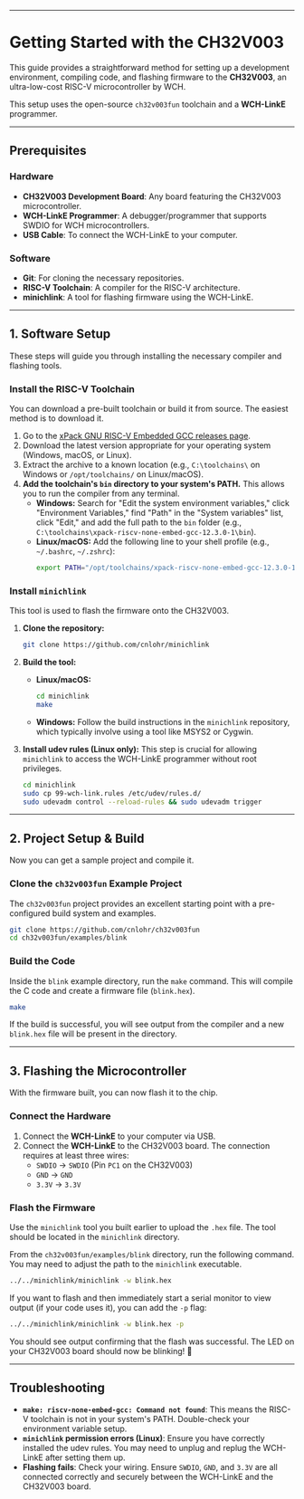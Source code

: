 -----

# Getting Started with the CH32V003

This guide provides a straightforward method for setting up a development environment, compiling code, and flashing firmware to the **CH32V003**, an ultra-low-cost RISC-V microcontroller by WCH.

This setup uses the open-source `ch32v003fun` toolchain and a **WCH-LinkE** programmer.

-----

## Prerequisites

### Hardware

  * **CH32V003 Development Board**: Any board featuring the CH32V003 microcontroller.
  * **WCH-LinkE Programmer**: A debugger/programmer that supports SWDIO for WCH microcontrollers.
  * **USB Cable**: To connect the WCH-LinkE to your computer.

### Software

  * **Git**: For cloning the necessary repositories.
  * **RISC-V Toolchain**: A compiler for the RISC-V architecture.
  * **minichlink**: A tool for flashing firmware using the WCH-LinkE.

-----

## 1\. Software Setup

These steps will guide you through installing the necessary compiler and flashing tools.

### Install the RISC-V Toolchain

You can download a pre-built toolchain or build it from source. The easiest method is to download it.

1.  Go to the [xPack GNU RISC-V Embedded GCC releases page](https://github.com/xpack-dev-tools/riscv-none-embed-gcc-xpack/releases).
2.  Download the latest version appropriate for your operating system (Windows, macOS, or Linux).
3.  Extract the archive to a known location (e.g., `C:\toolchains\` on Windows or `/opt/toolchains/` on Linux/macOS).
4.  **Add the toolchain's `bin` directory to your system's PATH.** This allows you to run the compiler from any terminal.
      * **Windows:** Search for "Edit the system environment variables," click "Environment Variables," find "Path" in the "System variables" list, click "Edit," and add the full path to the `bin` folder (e.g., `C:\toolchains\xpack-riscv-none-embed-gcc-12.3.0-1\bin`).
      * **Linux/macOS:** Add the following line to your shell profile (e.g., `~/.bashrc`, `~/.zshrc`):
        ```bash
        export PATH="/opt/toolchains/xpack-riscv-none-embed-gcc-12.3.0-1/bin:$PATH"
        ```

### Install `minichlink`

This tool is used to flash the firmware onto the CH32V003.

1.  **Clone the repository:**

    ```bash
    git clone https://github.com/cnlohr/minichlink
    ```

2.  **Build the tool:**

      * **Linux/macOS:**
        ```bash
        cd minichlink
        make
        ```
      * **Windows:** Follow the build instructions in the `minichlink` repository, which typically involve using a tool like MSYS2 or Cygwin.

3.  **Install udev rules (Linux only):** This step is crucial for allowing `minichlink` to access the WCH-LinkE programmer without root privileges.

    ```bash
    cd minichlink
    sudo cp 99-wch-link.rules /etc/udev/rules.d/
    sudo udevadm control --reload-rules && sudo udevadm trigger
    ```

-----

## 2\. Project Setup & Build

Now you can get a sample project and compile it.

### Clone the `ch32v003fun` Example Project

The `ch32v003fun` project provides an excellent starting point with a pre-configured build system and examples.

```bash
git clone https://github.com/cnlohr/ch32v003fun
cd ch32v003fun/examples/blink
```

### Build the Code

Inside the `blink` example directory, run the `make` command. This will compile the C code and create a firmware file (`blink.hex`).

```bash
make
```

If the build is successful, you will see output from the compiler and a new `blink.hex` file will be present in the directory.

-----

## 3\. Flashing the Microcontroller

With the firmware built, you can now flash it to the chip.

### Connect the Hardware

1.  Connect the **WCH-LinkE** to your computer via USB.
2.  Connect the **WCH-LinkE** to the CH32V003 board. The connection requires at least three wires:
      * `SWDIO` -\> `SWDIO` (Pin `PC1` on the CH32V003)
      * `GND` -\> `GND`
      * `3.3V` -\> `3.3V`

### Flash the Firmware

Use the `minichlink` tool you built earlier to upload the `.hex` file. The tool should be located in the `minichlink` directory.

From the `ch32v003fun/examples/blink` directory, run the following command. You may need to adjust the path to the `minichlink` executable.

```bash
../../minichlink/minichlink -w blink.hex
```

If you want to flash and then immediately start a serial monitor to view output (if your code uses it), you can add the `-p` flag:

```bash
../../minichlink/minichlink -w blink.hex -p
```

You should see output confirming that the flash was successful. The LED on your CH32V003 board should now be blinking\! 🎉

-----

## Troubleshooting

  * **`make: riscv-none-embed-gcc: Command not found`**: This means the RISC-V toolchain is not in your system's PATH. Double-check your environment variable setup.
  * **`minichlink` permission errors (Linux)**: Ensure you have correctly installed the udev rules. You may need to unplug and replug the WCH-LinkE after setting them up.
  * **Flashing fails**: Check your wiring. Ensure `SWDIO`, `GND`, and `3.3V` are all connected correctly and securely between the WCH-LinkE and the CH32V003 board.
